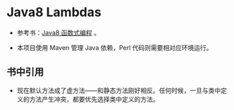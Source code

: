 # Java8 Lambdas

* 参考书：[Java8 函数式编程](https://book.douban.com/subject/26346017/) 。

* 本项目使用 Maven 管理 Java 依赖，Perl 代码则需要相对应环境运行。

## 书中引用

* 现在默认方法成了虚方法——和静态方法刚好相反。任何时候，一旦与类中定义的方法产生冲突，都要优先选择类中定义的方法。

